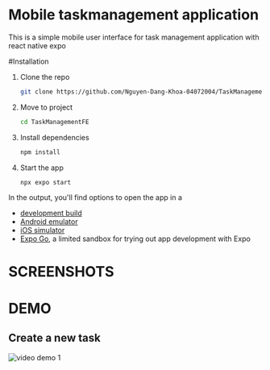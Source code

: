 # Mobile taskmanagement application

This is a simple mobile user interface for task management application with react native expo


#Installation
1. Clone the repo
   ```bash
   git clone https://github.com/Nguyen-Dang-Khoa-04072004/TaskManagementFE
   ```
2. Move to project
    ```bash
   cd TaskManagementFE
   ```
3. Install dependencies
   ```bash
   npm install
   ```

4. Start the app

   ```bash
   npx expo start
   ```

In the output, you'll find options to open the app in a

- [development build](https://docs.expo.dev/develop/development-builds/introduction/)
- [Android emulator](https://docs.expo.dev/workflow/android-studio-emulator/)
- [iOS simulator](https://docs.expo.dev/workflow/ios-simulator/)
- [Expo Go](https://expo.dev/go), a limited sandbox for trying out app development with Expo

# SCREENSHOTS


# DEMO
## Create a new task
![video demo 1](https://github.com/user-attachments/assets/bcf0f847-cc70-4731-8fc0-dca4284608bb)
